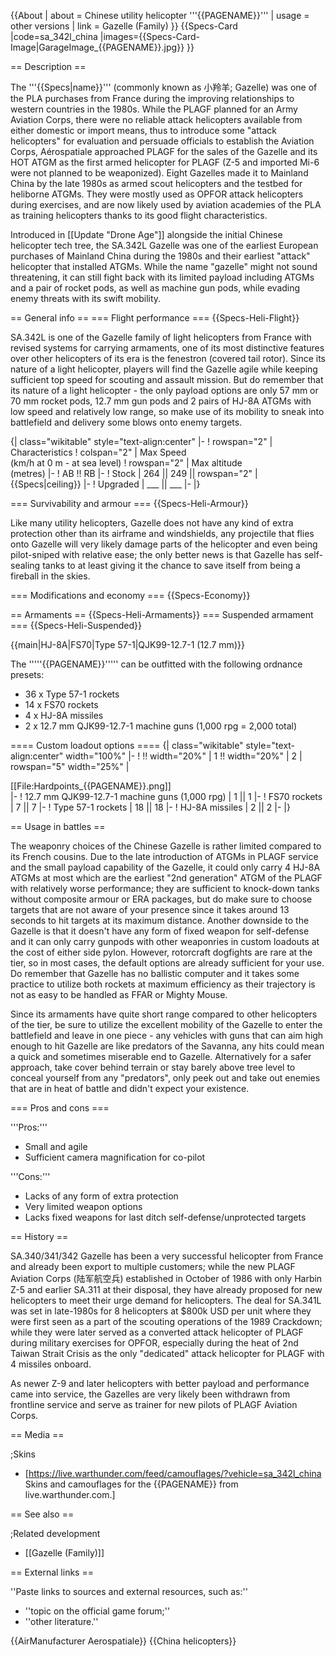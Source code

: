 {{About
| about = Chinese utility helicopter '''{{PAGENAME}}'''
| usage = other versions
| link = Gazelle (Family)
}}
{{Specs-Card
|code=sa_342l_china
|images={{Specs-Card-Image|GarageImage_{{PAGENAME}}.jpg}}
}}

== Description ==
<!-- ''In the description, the first part should be about the history of and the creation and combat usage of the helicopter, as well as its key features. In the second part, tell the reader about the helicopter in the game. Insert a screenshot of the vehicle, so that if the novice player does not remember the vehicle by name, he will immediately understand what kind of vehicle the article is talking about.'' -->
The '''{{Specs|name}}''' (commonly known as 小羚羊; Gazelle) was one of the PLA purchases from France during the improving relationships to western countries in the 1980s. While the PLAGF planned for an Army Aviation Corps, there were no reliable attack helicopters available from either domestic or import means, thus to introduce some "attack helicopters" for evaluation and persuade officials to establish the Aviation Corps, Aérospatiale approached PLAGF for the sales of the Gazelle and its HOT ATGM as the first armed helicopter for PLAGF (Z-5 and imported Mi-6 were not planned to be weaponized). Eight Gazelles made it to Mainland China by the late 1980s as armed scout helicopters and the testbed for heliborne ATGMs. They were mostly used as OPFOR attack helicopters during exercises, and are now likely used by aviation academies of the PLA as training helicopters thanks to its good flight characteristics.

Introduced in [[Update "Drone Age"]] alongside the initial Chinese helicopter tech tree, the SA.342L Gazelle was one of the earliest European purchases of Mainland China during the 1980s and their earliest "attack" helicopter that installed ATGMs. While the name "gazelle" might not sound threatening, it can still fight back with its limited payload including ATGMs and a pair of rocket pods, as well as machine gun pods, while evading enemy threats with its swift mobility.

== General info ==
=== Flight performance ===
{{Specs-Heli-Flight}}
<!-- ''Describe how the helicopter behaves in the air. Speed, manoeuvrability, acceleration and allowable loads - these are the most important characteristics of the vehicle.'' -->
SA.342L is one of the Gazelle family of light helicopters from France with revised systems for carrying armaments, one of its most distinctive features over other helicopters of its era is the fenestron (covered tail rotor). Since its nature of a light helicopter, players will find the Gazelle agile while keeping sufficient top speed for scouting and assault mission. But do remember that its nature of a light helicopter - the only payload options are only 57 mm or 70 mm rocket pods, 12.7 mm gun pods and 2 pairs of HJ-8A ATGMs with low speed and relatively low range, so make use of its mobility to sneak into battlefield and delivery some blows onto enemy targets.

{| class="wikitable" style="text-align:center"
|-
! rowspan="2" | Characteristics
! colspan="2" | Max Speed<br>(km/h at 0 m - at sea level)
! rowspan="2" | Max altitude<br>(metres)
|-
! AB !! RB
|-
! Stock
| 264 || 249 || rowspan="2" | {{Specs|ceiling}}
|-
! Upgraded
| ___ || ___
|-
|}

=== Survivability and armour ===
{{Specs-Heli-Armour}}
<!-- ''Examine the survivability of the helicopter. Note how vulnerable the structure is and how secure the pilot is, whether the fuel tanks are armoured, etc. Describe the armour, if there is any, and also mention the vulnerability of other critical systems.'' -->
Like many utility helicopters, Gazelle does not have any kind of extra protection other than its airframe and windshields, any projectile that flies onto Gazelle will very likely damage parts of the helicopter and even being pilot-sniped with relative ease; the only better news is that Gazelle has self-sealing tanks to at least giving it the chance to save itself from being a fireball in the skies.

=== Modifications and economy ===
{{Specs-Economy}}

== Armaments ==
{{Specs-Heli-Armaments}}
=== Suspended armament ===
{{Specs-Heli-Suspended}}
<!-- ''Describe the helicopter's suspended armament: additional cannons under the winglets, any bombs, and rockets. Since any helicopter is essentially only a platform for suspended weaponry, this section is significant and deserves your special attention. If there is no suspended weaponry remove this subsection.'' -->
{{main|HJ-8A|FS70|Type 57-1|QJK99-12.7-1 (12.7 mm)}}

The '''''{{PAGENAME}}''''' can be outfitted with the following ordnance presets:

* 36 x Type 57-1 rockets
* 14 x FS70 rockets
* 4 x HJ-8A missiles
* 2 x 12.7 mm QJK99-12.7-1 machine guns (1,000 rpg = 2,000 total)

==== Custom loadout options ====
{| class="wikitable" style="text-align:center" width="100%"
|-
! !! width="20%" | 1 !! width="20%" | 2
| rowspan="5" width="25%" | <div class="ttx-image">[[File:Hardpoints_{{PAGENAME}}.png]]</div>
|-
! 12.7 mm QJK99-12.7-1 machine guns (1,000 rpg)
| 1 || 1
|-
! FS70 rockets
| 7 || 7
|-
! Type 57-1 rockets
| 18 || 18
|-
! HJ-8A missiles
| 2 || 2
|-
|}

== Usage in battles ==
<!-- ''Describe the tactics of playing in a helicopter, the features of using the helicopter in a team and advice on tactics. Refrain from creating a "guide" - do not impose a single point of view, but instead, give the reader food for thought. Examine the most dangerous enemies and give recommendations on fighting them. If necessary, note the specifics of the game in different modes (AB, RB, SB).'' -->
The weaponry choices of the Chinese Gazelle is rather limited compared to its French cousins. Due to the late introduction of ATGMs in PLAGF service and the small payload capability of the Gazelle, it could only carry 4 HJ-8A ATGMs at most which are the earliest "2nd generation" ATGM of the PLAGF with relatively worse performance; they are sufficient to knock-down tanks without composite armour or ERA packages, but do make sure to choose targets that are not aware of your presence since it takes around 13 seconds to hit targets at its maximum distance. Another downside to the Gazelle is that it doesn't have any form of fixed weapon for self-defense and it can only carry gunpods with other weaponries in custom loadouts at the cost of either side pylon. However, rotorcraft dogfights are rare at the tier, so in most cases, the default options are already sufficient for your use. Do remember that Gazelle has no ballistic computer and it takes some practice to utilize both rockets at maximum efficiency as their trajectory is not as easy to be handled as FFAR or Mighty Mouse.

Since its armaments have quite short range compared to other helicopters of the tier, be sure to utilize the excellent mobility of the Gazelle to enter the battlefield and leave in one piece - any vehicles with guns that can aim high enough to hit Gazelle are like predators of the Savanna, any hits could mean a quick and sometimes miserable end to Gazelle. Alternatively for a safer approach, take cover behind terrain or stay barely above tree level to conceal yourself from any "predators", only peek out and take out enemies that are in heat of battle and didn't expect your existence.

=== Pros and cons ===
<!-- ''Summarise and briefly evaluate the vehicle in terms of its characteristics and combat effectiveness. Mark its pros and cons in the bulleted list. Try not to use more than 6 points for each of the characteristics. Avoid using categorical definitions such as "bad", "good" and the like - use substitutions with softer forms such as "inadequate" and "effective".'' -->

'''Pros:'''

* Small and agile
* Sufficient camera magnification for co-pilot

'''Cons:'''

* Lacks of any form of extra protection
* Very limited weapon options
* Lacks fixed weapons for last ditch self-defense/unprotected targets

== History ==
<!-- ''Describe the history of the creation and combat usage of the helicopter in more detail than in the introduction. If the historical reference turns out to be too long, take it to a separate article, taking a link to the article about the vehicle and adding a block "/History" (example: <nowiki>https://wiki.warthunder.com/(Vehicle-name)/History</nowiki>) and add a link to it here using the <code>main</code> template. Be sure to reference text and sources by using <code><nowiki><ref></ref></nowiki></code>, as well as adding them at the end of the article with <code><nowiki><references /></nowiki></code>. This section may also include the vehicle's dev blog entry (if applicable) and the in-game encyclopedia description (under <code><nowiki>=== In-game description ===</nowiki></code>, also if applicable).'' -->
SA.340/341/342 Gazelle has been a very successful helicopter from France and already been export to multiple customers; while the new PLAGF Aviation Corps (陆军航空兵) established in October of 1986 with only Harbin Z-5 and earlier SA.311 at their disposal, they have already proposed for new helicopters to meet their urge demand for helicopters. The deal for SA.341L was set in late-1980s for 8 helicopters at $800k USD per unit where they were first seen as a part of the scouting operations of the 1989 Crackdown; while they were later served as a converted attack helicopter of PLAGF during military exercises for OPFOR, especially during the heat of 2nd Taiwan Strait Crisis as the only "dedicated" attack helicopter for PLAGF with 4 missiles onboard.

As newer Z-9 and later helicopters with better payload and performance came into service, the Gazelles are very likely been withdrawn from frontline service and serve as trainer for new pilots of PLAGF Aviation Corps.

== Media ==
<!-- ''Excellent additions to the article would be video guides, screenshots from the game, and photos.'' -->

;Skins

* [https://live.warthunder.com/feed/camouflages/?vehicle=sa_342l_china Skins and camouflages for the {{PAGENAME}} from live.warthunder.com.]

== See also ==
<!-- ''Links to the articles on the War Thunder Wiki that you think will be useful for the reader, for example:''
* ''reference to the series of the helicopter;''
* ''links to approximate analogues of other nations and research trees.'' -->

;Related development

* [[Gazelle (Family)]]

== External links ==
<!-- ''Paste links to sources and external resources, such as:''
* ''topic on the official game forum;''
* ''other literature.'' -->
''Paste links to sources and external resources, such as:''

* ''topic on the official game forum;''
* ''other literature.''

{{AirManufacturer Aerospatiale}}
{{China helicopters}}